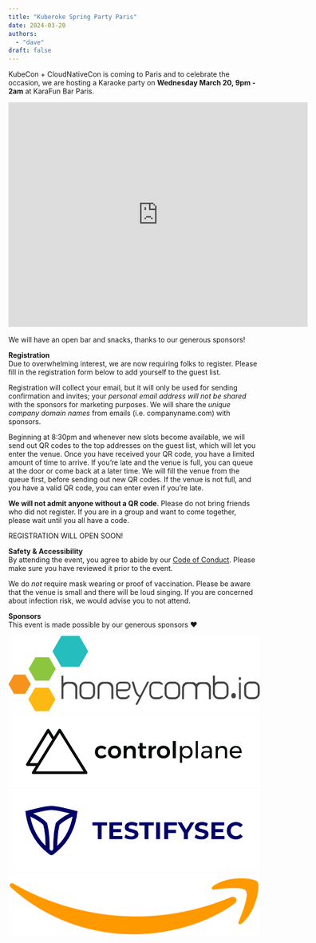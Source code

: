 ```yaml
---
title: "Kuberoke Spring Party Paris"
date: 2024-03-20
authors:
  - "dave"
draft: false
---
```

KubeCon + CloudNativeCon is coming to Paris and to celebrate the occasion, we are hosting a Karaoke party on **Wednesday March 20, 9pm - 2am** at KaraFun Bar Paris.
<iframe src="https://www.google.com/maps/embed?pb=!1m18!1m12!1m3!1d2624.345731628021!2d2.347888712625055!3d48.870685399720735!2m3!1f0!2f0!3f0!3m2!1i1024!2i768!4f13.1!3m3!1m2!1s0x47e66f2bf110a499%3A0x86ae8d7be422c7c8!2sKaraFun%20Paris!5e0!3m2!1sen!2sus!4v1708800983108!5m2!1sen!2sus" width="600" height="450" style="border:0;" allowfullscreen="" loading="lazy" referrerpolicy="no-referrer-when-downgrade"></iframe>

We will have an open bar and snacks, thanks to our generous sponsors!

**Registration**  
Due to overwhelming interest, we are now requiring folks to register.
Please fill in the registration form below to add yourself to the guest list.

Registration will collect your email, but it will only be used for sending confirmation and invites; your *personal email address will not be shared* with the sponsors for marketing purposes. We will share the *unique company domain names* from emails (i.e. companyname.com) with sponsors.

Beginning at 8:30pm and whenever new slots become available, we will send out QR codes to the top addresses on the guest list, which will let you enter the venue.
Once you have received your QR code, you have a limited amount of time to arrive. If you’re late and the venue is full, you can queue at the door or come back at a later time. We will fill the venue from the queue first, before sending out new QR codes.
If the venue is not full, and you have a valid QR code, you can enter even if you’re late.

**We will not admit anyone without a QR code**. Please do not bring friends who did not register. If you are in a group and want to come together, please wait until you all have a code.

REGISTRATION WILL OPEN SOON!

**Safety & Accessibility**  
By attending the event, you agree to abide by our [Code of Conduct](/coc). Please make sure you have reviewed it prior to the event.

We do *not* require mask wearing or proof of vaccination. Please be aware that the venue is small
and there will be loud singing. If you are concerned about infection risk, we would advise you to not attend.

**Sponsors**  
This event is made possible by our generous sponsors ❤️

[![Honeycomb](honeycomb.png)](https://www.honeycomb.io/)
[![Control-Plane](control_plane_logo.png)](https://control-plane.io/)
[![TestifySec](testifysec.png)](https://www.testifysec.com/)
[![AWS](aws_logo.png)](https://aws.amazon.com/)

